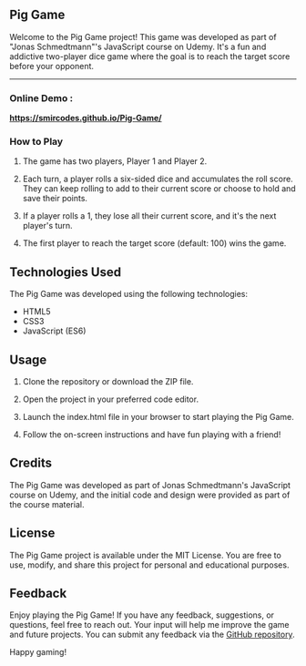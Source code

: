 ## Pig Game

Welcome to the Pig Game project! This game was developed as part of "Jonas Schmedtmann"'s JavaScript course on Udemy. It's a fun and addictive two-player dice game where the goal is to reach the target score before your opponent.

---
### Online Demo :
**https://smircodes.github.io/Pig-Game/**

### How to Play
1. The game has two players, Player 1 and Player 2.

1. Each turn, a player rolls a six-sided dice and accumulates the roll score. They can keep rolling to add to their current score or choose to hold and save their points.

1. If a player rolls a 1, they lose all their current score, and it's the next player's turn.

1. The first player to reach the target score (default: 100) wins the game.

## Technologies Used
The Pig Game was developed using the following technologies:

- HTML5
- CSS3
- JavaScript (ES6)

## Usage
1. Clone the repository or download the ZIP file.

1. Open the project in your preferred code editor.

1. Launch the index.html file in your browser to start playing the Pig Game.

1. Follow the on-screen instructions and have fun playing with a friend!

## Credits
The Pig Game was developed as part of Jonas Schmedtmann's JavaScript course on Udemy, and the initial code and design were provided as part of the course material.

## License
The Pig Game project is available under the MIT License. You are free to use, modify, and share this project for personal and educational purposes.

## Feedback
Enjoy playing the Pig Game! If you have any feedback, suggestions, or questions, feel free to reach out. Your input will help me improve the game and future projects. You can submit any feedback via the [GitHub repository](https://github.com/aaramiss/Pig-Game/issues).

Happy gaming!
